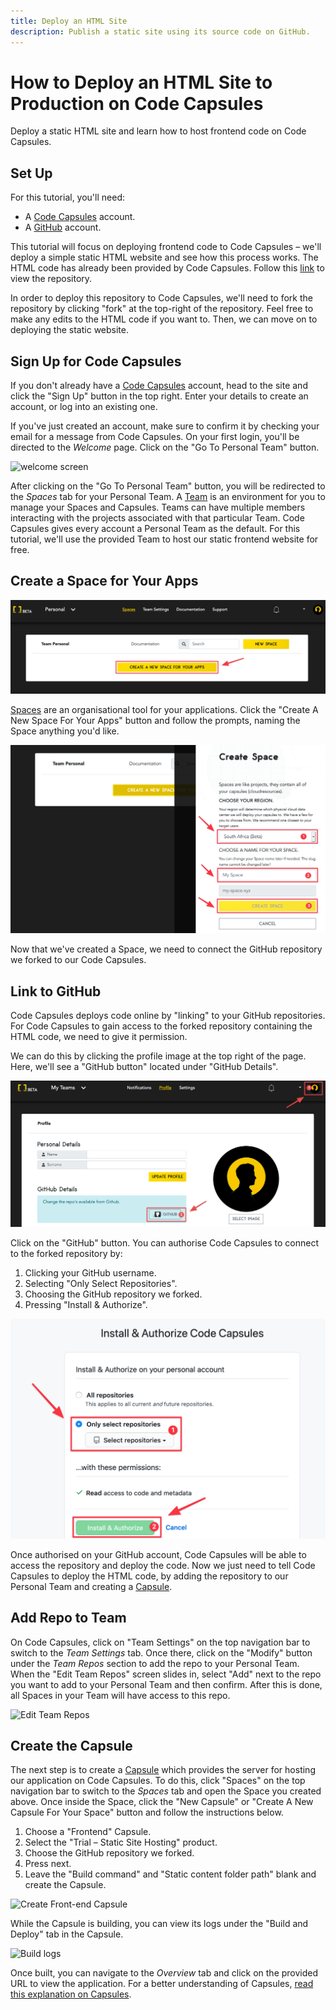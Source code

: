 ```yaml
---
title: Deploy an HTML Site
description: Publish a static site using its source code on GitHub.
---
```


# How to Deploy an HTML Site to Production on Code Capsules

Deploy a static HTML site and learn how to host frontend code on Code Capsules.

## Set Up

For this tutorial, you'll need:
- A [Code Capsules](https://codecapsules.io/) account. 
- A [GitHub](https://github.com/) account.  

This tutorial will focus on deploying frontend code to Code Capsules – we'll deploy a simple static HTML website and see how this process works. The HTML code has already been provided by Code Capsules. Follow this [link](https://github.com/codecapsules-io/demo-html) to view the repository.

In order to deploy this repository to Code Capsules, we'll need to fork the repository by clicking "fork" at the top-right of the repository. Feel free to make any edits to the HTML code if you want to. Then, we can move on to deploying the static website.

## Sign Up for Code Capsules

If you don't already have a [Code Capsules](https://codecapsules.io/) account, head to the site and click the "Sign Up" button in the top right. Enter your details to create an account, or log into an existing one. 

If you've just created an account, make sure to confirm it by checking your email for a message from Code Capsules. On your first login, you'll be directed to the _Welcome_ page. Click on the "Go To Personal Team" button. 

![welcome screen](../assets/deployment/html/welcome-screen.jpg)

After clicking on the "Go To Personal Team" button, you will be redirected to the _Spaces_ tab for your Personal Team. A [Team](https://codecapsules.io/docs/faq/what-is-a-team/) is an environment for you to manage your Spaces and Capsules. Teams can have multiple members interacting with the projects associated with that particular Team. Code Capsules gives every account a Personal Team as the default. For this tutorial, we'll use the provided Team to host our static frontend website for free.

## Create a Space for Your Apps

![create a new space](../assets/deployment/html/spaces.png)

[Spaces](https://codecapsules.io/docs/faq/what-is-a-space) are an organisational tool for your applications. Click the "Create A New Space For Your Apps" button and follow the prompts, naming the Space anything you'd like.

![space name](../assets/deployment/html/space-name.png)

Now that we've created a Space, we need to connect the GitHub repository we forked to our Code Capsules.

## Link to GitHub

Code Capsules deploys code online by "linking" to your GitHub repositories. For Code Capsules to gain access to the forked repository containing the HTML code, we need to give it permission.

We can do this by clicking the profile image at the top right of the page. Here, we'll see a "GitHub button" located under "GitHub Details".

![git-button](../assets/deployment/html/git-button.png)

Click on the "GitHub" button. You can authorise Code Capsules to connect to the forked repository by:

1. Clicking your GitHub username.
2. Selecting "Only Select Repositories".
3. Choosing the GitHub repository we forked.
4. Pressing "Install & Authorize".

![Install & authorize github](../assets/deployment/html/github-integration.png)

Once authorised on your GitHub account, Code Capsules will be able to access the repository and deploy the code. Now we just need to tell Code Capsules to deploy the HTML code, by adding the repository to our Personal Team and creating a [Capsule](https://codecapsules.io/docs/faq/what-is-a-capsule).

## Add Repo to Team

On Code Capsules, click on "Team Settings" on the top navigation bar to switch to the _Team Settings_ tab. Once there, click on the "Modify" button under the _Team Repos_ section to add the repo to your Personal Team. When the "Edit Team Repos" screen slides in, select "Add" next to the repo you want to add to your Personal Team and then confirm. After this is done, all Spaces in your Team will have access to this repo. 

![Edit Team Repos](../assets/deployment/html/team-repos.gif)

## Create the Capsule

The next step is to create a [Capsule](https://codecapsules.io/docs/faq/what-is-a-capsule/) which provides the server for hosting our application on Code Capsules. To do this, click "Spaces" on the top navigation bar to switch to the _Spaces_ tab and open the Space you created above. Once inside the Space, click the "New Capsule" or "Create A New Capsule For Your Space" button and follow the instructions below.

1. Choose a "Frontend" Capsule.
2. Select the "Trial – Static Site Hosting" product.
3. Choose the GitHub repository we forked.
4. Press next.
5. Leave the "Build command" and "Static content folder path" blank and create the Capsule.

![Create Front-end Capsule](../assets/deployment/html/creating-frontend-capsule.gif)

While the Capsule is building, you can view its logs under the "Build and Deploy" tab in the Capsule. 

![Build logs](../assets/deployment/html/frontend-capsule-build-logs.png)

Once built, you can navigate to the _Overview_ tab and click on the provided URL to view the application. For a better understanding of Capsules, [read this explanation on Capsules](https://codecapsules.io/docs/faq/what-is-a-capsule/).
